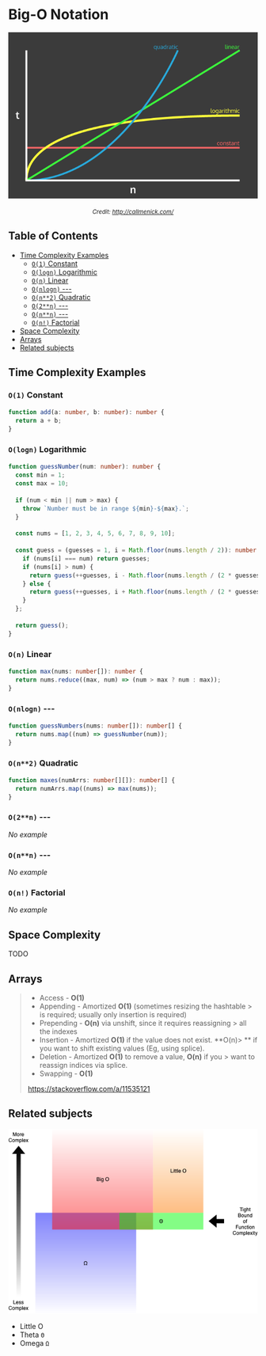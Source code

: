 # Big-O Notation <!-- omit in toc -->

![picture 1](../../images/time-complexity.png)

<p align="center">
    <small><i>Credit: <a href="http://callmenick.com/">http://callmenick.com/</a></i></small>
</p>

## Table of Contents <!-- omit in toc -->

- [Time Complexity Examples](#time-complexity-examples)
  - [`O(1)` Constant](#o1-constant)
  - [`O(logn)` Logarithmic](#ologn-logarithmic)
  - [`O(n)` Linear](#on-linear)
  - [`O(nlogn)` ---](#onlogn----)
  - [`O(n**2)` Quadratic](#on2-quadratic)
  - [`O(2**n)` ---](#o2n----)
  - [`O(n**n)` ---](#onn----)
  - [`O(n!)` Factorial](#on-factorial)
- [Space Complexity](#space-complexity)
- [Arrays](#arrays)
- [Related subjects](#related-subjects)

## Time Complexity Examples

### `O(1)` Constant

```ts
function add(a: number, b: number): number {
  return a + b;
}
```

### `O(logn)` Logarithmic

```ts
function guessNumber(num: number): number {
  const min = 1;
  const max = 10;

  if (num < min || num > max) {
    throw `Number must be in range ${min}-${max}.`;
  }

  const nums = [1, 2, 3, 4, 5, 6, 7, 8, 9, 10];

  const guess = (guesses = 1, i = Math.floor(nums.length / 2)): number => {
    if (nums[i] === num) return guesses;
    if (nums[i] > num) {
      return guess(++guesses, i - Math.floor(nums.length / (2 * guesses)));
    } else {
      return guess(++guesses, i + Math.floor(nums.length / (2 * guesses)));
    }
  };

  return guess();
}
```

### `O(n)` Linear

```ts
function max(nums: number[]): number {
  return nums.reduce((max, num) => (num > max ? num : max));
}
```

### `O(nlogn)` ---

```ts
function guessNumbers(nums: number[]): number[] {
  return nums.map((num) => guessNumber(num));
}
```

### `O(n**2)` Quadratic

```ts
function maxes(numArrs: number[][]): number[] {
  return numArrs.map((nums) => max(nums));
}
```

### `O(2**n)` ---

_No example_

### `O(n**n)` ---

_No example_

### `O(n!)` Factorial

_No example_

## Space Complexity

TODO

## Arrays

> - Access - **O(1)**
> - Appending - Amortized **O(1)** (sometimes resizing the hashtable > is required; usually only insertion is required)
> - Prepending - **O(n)** via unshift, since it requires reassigning > all the indexes
> - Insertion - Amortized **O(1)** if the value does not exist. **O(n)> ** if you want to shift existing values (Eg, using splice).
> - Deletion - Amortized **O(1)** to remove a value, **O(n)** if you > want to reassign indices via splice.
> - Swapping - **O(1)**
>
> https://stackoverflow.com/a/11535121

## Related subjects

![picture 2](../../images/related.png)

- Little O
- Theta `Θ`
- Omega `Ω`
